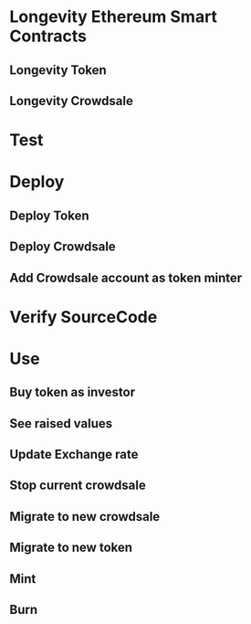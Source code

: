 # Longevity Ethereum Smart Contracts

## Longevity Token

## Longevity Crowdsale

# Test

# Deploy

## Deploy Token

## Deploy Crowdsale

## Add Crowdsale account as token minter

# Verify SourceCode

# Use

## Buy token as investor

## See raised values

## Update Exchange rate

## Stop current crowdsale

## Migrate to new crowdsale

## Migrate to new token

## Mint

## Burn